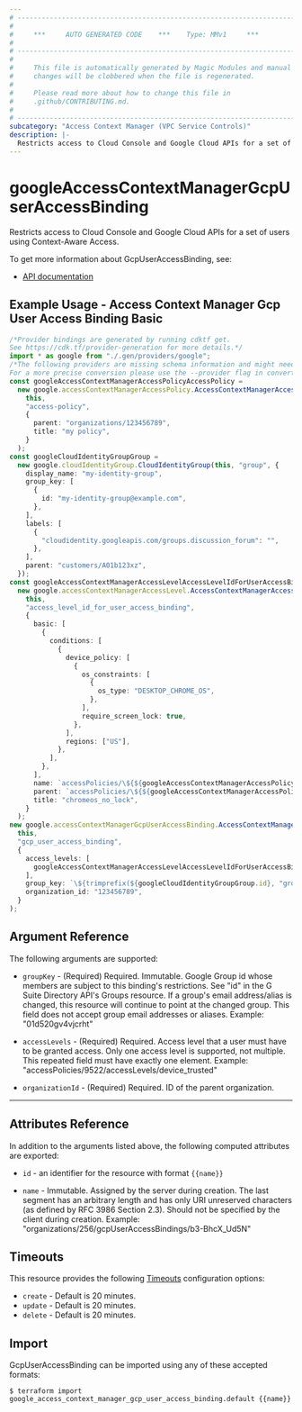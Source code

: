 ```yaml
---
# ----------------------------------------------------------------------------
#
#     ***     AUTO GENERATED CODE    ***    Type: MMv1     ***
#
# ----------------------------------------------------------------------------
#
#     This file is automatically generated by Magic Modules and manual
#     changes will be clobbered when the file is regenerated.
#
#     Please read more about how to change this file in
#     .github/CONTRIBUTING.md.
#
# ----------------------------------------------------------------------------
subcategory: "Access Context Manager (VPC Service Controls)"
description: |-
  Restricts access to Cloud Console and Google Cloud APIs for a set of users using Context-Aware Access.
---
```


# googleAccessContextManagerGcpUserAccessBinding

Restricts access to Cloud Console and Google Cloud APIs for a set of users using Context-Aware Access.

To get more information about GcpUserAccessBinding, see:

* [API documentation](https://cloud.google.com/access-context-manager/docs/reference/rest/v1/organizations.gcpUserAccessBindings)

## Example Usage - Access Context Manager Gcp User Access Binding Basic

```typescript
/*Provider bindings are generated by running cdktf get.
See https://cdk.tf/provider-generation for more details.*/
import * as google from "./.gen/providers/google";
/*The following providers are missing schema information and might need manual adjustments to synthesize correctly: google.
For a more precise conversion please use the --provider flag in convert.*/
const googleAccessContextManagerAccessPolicyAccessPolicy =
  new google.accessContextManagerAccessPolicy.AccessContextManagerAccessPolicy(
    this,
    "access-policy",
    {
      parent: "organizations/123456789",
      title: "my policy",
    }
  );
const googleCloudIdentityGroupGroup =
  new google.cloudIdentityGroup.CloudIdentityGroup(this, "group", {
    display_name: "my-identity-group",
    group_key: [
      {
        id: "my-identity-group@example.com",
      },
    ],
    labels: [
      {
        "cloudidentity.googleapis.com/groups.discussion_forum": "",
      },
    ],
    parent: "customers/A01b123xz",
  });
const googleAccessContextManagerAccessLevelAccessLevelIdForUserAccessBinding =
  new google.accessContextManagerAccessLevel.AccessContextManagerAccessLevel(
    this,
    "access_level_id_for_user_access_binding",
    {
      basic: [
        {
          conditions: [
            {
              device_policy: [
                {
                  os_constraints: [
                    {
                      os_type: "DESKTOP_CHROME_OS",
                    },
                  ],
                  require_screen_lock: true,
                },
              ],
              regions: ["US"],
            },
          ],
        },
      ],
      name: `accessPolicies/\${${googleAccessContextManagerAccessPolicyAccessPolicy.name}}/accessLevels/chromeos_no_lock`,
      parent: `accessPolicies/\${${googleAccessContextManagerAccessPolicyAccessPolicy.name}}`,
      title: "chromeos_no_lock",
    }
  );
new google.accessContextManagerGcpUserAccessBinding.AccessContextManagerGcpUserAccessBinding(
  this,
  "gcp_user_access_binding",
  {
    access_levels: [
      googleAccessContextManagerAccessLevelAccessLevelIdForUserAccessBinding.name,
    ],
    group_key: `\${trimprefix(${googleCloudIdentityGroupGroup.id}, "groups/")}`,
    organization_id: "123456789",
  }
);

```

## Argument Reference

The following arguments are supported:

*   `groupKey` -
    (Required)
    Required. Immutable. Google Group id whose members are subject to this binding's restrictions. See "id" in the G Suite Directory API's Groups resource. If a group's email address/alias is changed, this resource will continue to point at the changed group. This field does not accept group email addresses or aliases. Example: "01d520gv4vjcrht"

*   `accessLevels` -
    (Required)
    Required. Access level that a user must have to be granted access. Only one access level is supported, not multiple. This repeated field must have exactly one element. Example: "accessPolicies/9522/accessLevels/device\_trusted"

*   `organizationId` -
    (Required)
    Required. ID of the parent organization.

***

## Attributes Reference

In addition to the arguments listed above, the following computed attributes are exported:

*   `id` - an identifier for the resource with format `{{name}}`

*   `name` -
    Immutable. Assigned by the server during creation. The last segment has an arbitrary length and has only URI unreserved characters (as defined by RFC 3986 Section 2.3). Should not be specified by the client during creation. Example: "organizations/256/gcpUserAccessBindings/b3-BhcX\_Ud5N"

## Timeouts

This resource provides the following
[Timeouts](https://developer.hashicorp.com/terraform/plugin/sdkv2/resources/retries-and-customizable-timeouts) configuration options:

* `create` - Default is 20 minutes.
* `update` - Default is 20 minutes.
* `delete` - Default is 20 minutes.

## Import

GcpUserAccessBinding can be imported using any of these accepted formats:

```console
$ terraform import google_access_context_manager_gcp_user_access_binding.default {{name}}
```
